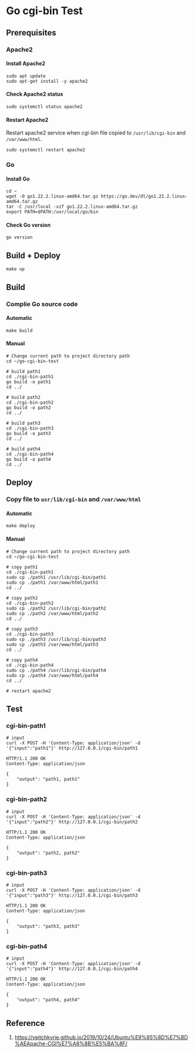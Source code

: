 # Go cgi-bin Test

## Prerequisites

### Apache2

#### Install Apache2

```shell
sudo apt update
sudo apt-get install -y apache2
```

#### Check Apache2 status

```shell
sudo systemctl status apache2
```

#### Restart Apache2

Restart apache2 service when cgi-bin file copied to `/usr/lib/cgi-bin` and `/var/www/html`.

```shell
sudo systemctl restart apache2
```

### Go

#### Install Go

```shell
cd ~
wget -O go1.22.2.linux-amd64.tar.gz https://go.dev/dl/go1.22.2.linux-amd64.tar.gz
tar -C /usr/local -xzf go1.22.2.linux-amd64.tar.gz
export PATH=$PATH:/usr/local/go/bin
```

#### Check Go version

```shell
go version
```

## Build + Deploy

```shell
make up
```

## Build

### Complie Go source code

#### Automatic

```shell
make build
```

#### Manual

```shell
# Change current path to project directory path
cd ~/go-cgi-bin-test

# build path1
cd ./cgi-bin-path1
go build -o path1
cd ../

# build path2
cd ./cgi-bin-path2
go build -o path2
cd ../

# build path3
cd ./cgi-bin-path3
go build -o path3
cd ../

# build path4
cd ./cgi-bin-path4
go build -o path4
cd ../
```

## Deploy

### Copy file to `usr/lib/cgi-bin` and `/var/www/html`

#### Automatic

```shell
make deploy
```

#### Manual

```shell
# Change current path to project directory path
cd ~/go-cgi-bin-test

# copy path1
cd ./cgi-bin-path1
sudo cp ./path1 /usr/lib/cgi-bin/path1
sudo cp ./path1 /var/www/html/path1
cd ../

# copy path2
cd ./cgi-bin-path2
sudo cp ./path2 /usr/lib/cgi-bin/path2
sudo cp ./path2 /var/www/html/path2
cd ../

# copy path3
cd ./cgi-bin-path3
sudo cp ./path3 /usr/lib/cgi-bin/path3
sudo cp ./path3 /var/www/html/path3
cd ../

# copy path4
cd ./cgi-bin-path4
sudo cp ./path4 /usr/lib/cgi-bin/path4
sudo cp ./path4 /var/www/html/path4
cd ../

# restart apache2
```

## Test

### cgi-bin-path1

```shell
# input
curl -X POST -H 'Content-Type: application/json' -d '{"input":"path1"}' http://127.0.0.1/cgi-bin/path1
```

```text
HTTP/1.1 200 OK
Content-Type: application/json

{
    "output": "path1, path1"
}
```

### cgi-bin-path2

```shell
# input
curl -X POST -H 'Content-Type: application/json' -d '{"input":"path2"}' http://127.0.0.1/cgi-bin/path2
```

```text
HTTP/1.1 200 OK
Content-Type: application/json

{
    "output": "path2, path2"
}
```

### cgi-bin-path3

```shell
# input
curl -X POST -H 'Content-Type: application/json' -d '{"input":"path3"}' http://127.0.0.1/cgi-bin/path3
```

```text
HTTP/1.1 200 OK
Content-Type: application/json

{
    "output": "path3, path3"
}
```

### cgi-bin-path4

```shell
# input
curl -X POST -H 'Content-Type: application/json' -d '{"input":"path4"}' http://127.0.0.1/cgi-bin/path4
```

```text
HTTP/1.1 200 OK
Content-Type: application/json

{
    "output": "path4, path4"
}
```

## Reference

1. https://veitchkyrie.github.io/2019/10/24/Ubuntu%E9%85%8D%E7%BD%AEApache-CGI%E7%A8%8B%E5%BA%8F/
